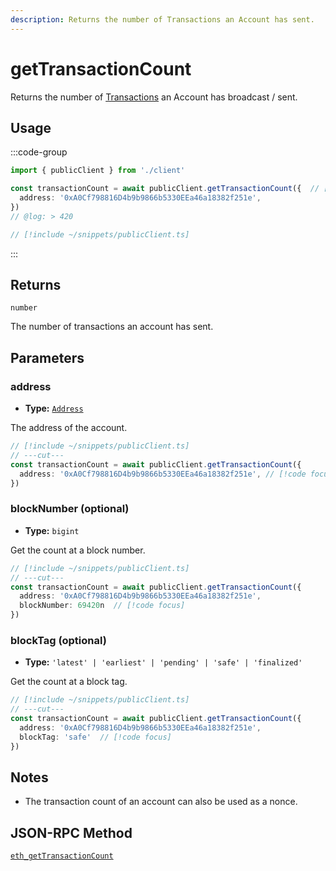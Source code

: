```yaml
---
description: Returns the number of Transactions an Account has sent.
---
```


# getTransactionCount

Returns the number of [Transactions](/docs/glossary/terms#transaction) an Account has broadcast / sent.

## Usage

:::code-group

```ts twoslash [example.ts]
import { publicClient } from './client'

const transactionCount = await publicClient.getTransactionCount({  // [!code focus:99]
  address: '0xA0Cf798816D4b9b9866b5330EEa46a18382f251e',
})
// @log: > 420
```

```ts [client.ts] filename="client.ts"
// [!include ~/snippets/publicClient.ts]
```

:::

## Returns

`number`

The number of transactions an account has sent. 

## Parameters

### address

- **Type:** [`Address`](/docs/glossary/types#address)

The address of the account.

```ts twoslash
// [!include ~/snippets/publicClient.ts]
// ---cut---
const transactionCount = await publicClient.getTransactionCount({
  address: '0xA0Cf798816D4b9b9866b5330EEa46a18382f251e', // [!code focus]
})
```

### blockNumber (optional)

- **Type:** `bigint`

Get the count at a block number.

```ts twoslash
// [!include ~/snippets/publicClient.ts]
// ---cut---
const transactionCount = await publicClient.getTransactionCount({
  address: '0xA0Cf798816D4b9b9866b5330EEa46a18382f251e',
  blockNumber: 69420n  // [!code focus]
})
```

### blockTag (optional)

- **Type:** `'latest' | 'earliest' | 'pending' | 'safe' | 'finalized'`

Get the count at a block tag.

```ts twoslash
// [!include ~/snippets/publicClient.ts]
// ---cut---
const transactionCount = await publicClient.getTransactionCount({
  address: '0xA0Cf798816D4b9b9866b5330EEa46a18382f251e',
  blockTag: 'safe'  // [!code focus]
})
```

## Notes

- The transaction count of an account can also be used as a nonce.

## JSON-RPC Method

[`eth_getTransactionCount`](https://ethereum.org/en/developers/docs/apis/json-rpc/#eth_gettransactioncount)
